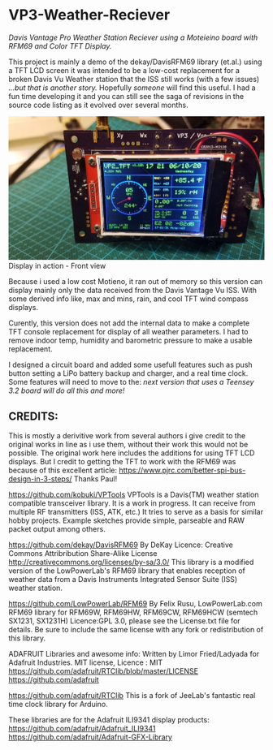 # VP3-Weather-Reciever
*Davis Vantage Pro Weather Station Reciever using a Moteieino board with RFM69 and Color TFT Display.*

This project is mainly a demo of the dekay/DavisRFM69 library (et.al.) using a TFT LCD screen 
it was intended to be a low-cost replacement for a broken Davis Vu Weather station that the ISS still works (with a few issues) 
*...but that is another story.* Hopefully *someone* will find this useful. I had a fun time developing it and
you can still see the saga of revisions in the source code listing as it evolved over several months. 

![VP2_TFT-Weather-Receiver](https://github.com/b-wave/VP2_TFT-Weather-Receiver/blob/master/Docs/20200610_172159.jpg)
Display in action - Front view

Because i used a low cost Motieno, it ran out of memory so this version
can display mainly only the data received from the Davis Vantage Vu ISS.
With some derived info like,  max and mins, rain, and cool TFT wind compass displays. 

Curently, this version does not  add the internal data to make a complete 
TFT console replacement for display of all weather parameters. I had to remove
indoor temp, humidity and barometric pressure to make a usable replacement. 

I designed a circuit board and added some usefull features such as push button setting
a LiPo battery backup and charger, and a real time clock.  Some features will need to move to
the: *next version that uses a Teensey 3.2 board will do all this and more!*

## CREDITS:
This is mostly a derivitive work from several authors i give credit
to the original works in line as i use them, without their work
this would not be possible.  The original work here includes the
additions for using TFT LCD displays. But I credit to getting the 
TFT to work with the RFM69 was because of this excellent article:
 https://www.pjrc.com/better-spi-bus-design-in-3-steps/  Thanks Paul! 


https://github.com/kobuki/VPTools
VPTools is a Davis(TM) weather station compatible transceiver library. 
It is a work in progress. It can receive from multiple RF transmitters (ISS, ATK, etc.) 
It tries to serve as a basis for similar hobby projects. 
Example sketches provide simple, parseable and RAW packet output among others.


https://github.com/dekay/DavisRFM69  By DeKay
Licence: Creative Commons Attribribution Share-Alike License http://creativecommons.org/licenses/by-sa/3.0/
This library is a modified version of the LowPowerLab's RFM69 library that enables reception of weather data 
from a Davis Instruments Integrated Sensor Suite (ISS) weather station.

https://github.com/LowPowerLab/RFM69  By Felix Rusu, LowPowerLab.com 
RFM69 library for RFM69W, RFM69HW, RFM69CW, RFM69HCW (semtech SX1231, SX1231H) 
Licence:GPL 3.0, please see the License.txt file for details. 
Be sure to include the same license with any fork or redistribution of this library.

ADAFRUIT Libraries and awesome info:
Written by Limor Fried/Ladyada for Adafruit Industries. MIT license, 
Licence : MIT https://github.com/adafruit/RTClib/blob/master/LICENSE
https://github.com/adafruit

https://github.com/adafruit/RTClib
This is a fork of JeeLab's fantastic real time clock library for Arduino.

These libraries are for the Adafruit ILI9341 display products:  
https://github.com/adafruit/Adafruit_ILI9341
https://github.com/adafruit/Adafruit-GFX-Library

